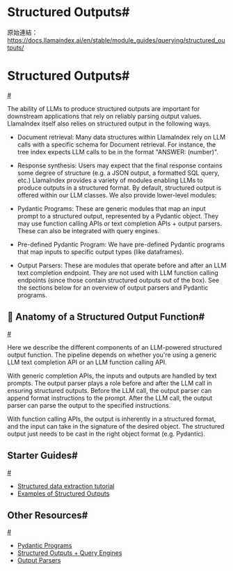 # Structured Outputs#

原始連結：https://docs.llamaindex.ai/en/stable/module_guides/querying/structured_outputs/

# Structured Outputs#

[#](https://docs.llamaindex.ai/en/stable/module_guides/querying/structured_outputs/#structured-outputs)

The ability of LLMs to produce structured outputs are important for downstream applications that rely on reliably parsing output values.
LlamaIndex itself also relies on structured output in the following ways.

- Document retrieval: Many data structures within LlamaIndex rely on LLM calls with a specific schema for Document retrieval. For instance, the tree index expects LLM calls to be in the format "ANSWER: (number)".
- Response synthesis: Users may expect that the final response contains some degree of structure (e.g. a JSON output, a formatted SQL query, etc.)
LlamaIndex provides a variety of modules enabling LLMs to produce outputs in a structured format. By default, structured output is offered within our LLM classes. We also provide lower-level modules:

- Pydantic Programs: These are generic modules that map an input prompt to a structured output, represented by a Pydantic object. They may use function calling APIs or text completion APIs + output parsers. These can also be integrated with query engines.
- Pre-defined Pydantic Program: We have pre-defined Pydantic programs that map inputs to specific output types (like dataframes).
- Output Parsers: These are modules that operate before and after an LLM text completion endpoint. They are not used with LLM function calling endpoints (since those contain structured outputs out of the box).
See the sections below for an overview of output parsers and Pydantic programs.

## 🔬 Anatomy of a Structured Output Function#

[#](https://docs.llamaindex.ai/en/stable/module_guides/querying/structured_outputs/#anatomy-of-a-structured-output-function)

Here we describe the different components of an LLM-powered structured output function. The pipeline depends on whether you're using a generic LLM text completion API or an LLM function calling API.

With generic completion APIs, the inputs and outputs are handled by text prompts. The output parser plays a role before and after the LLM call in ensuring structured outputs. Before the LLM call, the output parser can
append format instructions to the prompt. After the LLM call, the output parser can parse the output to the specified instructions.

With function calling APIs, the output is inherently in a structured format, and the input can take in the signature of the desired object. The structured output just needs to be cast in the right object format (e.g. Pydantic).

## Starter Guides#

[#](https://docs.llamaindex.ai/en/stable/module_guides/querying/structured_outputs/#starter-guides)

- [Structured data extraction tutorial](https://docs.llamaindex.ai/en/stable/understanding/extraction/)
- [Examples of Structured Outputs](https://docs.llamaindex.ai/en/stable/examples/structured_outputs/structured_outputs/)
## Other Resources#

[#](https://docs.llamaindex.ai/en/stable/module_guides/querying/structured_outputs/#other-resources)

- [Pydantic Programs](https://docs.llamaindex.ai/en/stable/module_guides/querying/structured_outputs/pydantic_program/)
- [Structured Outputs + Query Engines](https://docs.llamaindex.ai/en/stable/module_guides/querying/structured_outputs/query_engine/)
- [Output Parsers](https://docs.llamaindex.ai/en/stable/module_guides/querying/structured_outputs/output_parser/)
